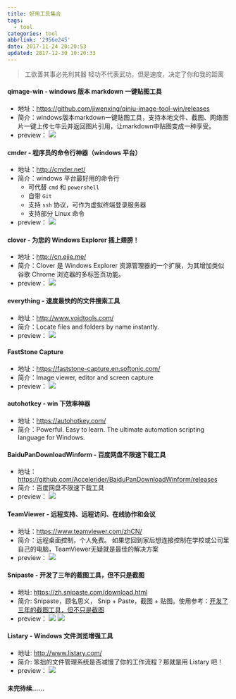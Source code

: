 ```yaml
---
title: 好用工具集合
tags:
  - tool
categories: tool
abbrlink: '2956e245'
date: 2017-11-24 20:20:53
updated: 2017-12-30 10:20:33
---
```


> 工欲善其事必先利其器
> 轻功不代表武功，但是速度，决定了你和我的距离
<!--more-->

#### qimage-win - windows 版本 markdown 一键贴图工具
  - 地址：https://github.com/jiwenxing/qiniu-image-tool-win/releases
  - 简介：windows版本markdown一键贴图工具，支持本地文件、截图、网络图片一键上传七牛云并返回图片引用，让markdown中贴图变成一种享受。
  - preview：
  ![](https://github.com/jiwenxing/qiniu-image-tool-win/blob/master/res/local.gif?raw=true)

#### cmder - 程序员的命令行神器（windows 平台）
  - 地址：http://cmder.net/
  - 简介：windows 平台最好用的命令行
    + 可代替 `cmd` 和 `powershell`
    + 自带 `Git`
    + 支持 `ssh` 协议，可作为虚拟终端登录服务器
    + 支持部分 Linux 命令
  - preview：
  ![](http://cmder.net/img/main.jpg)

#### clover - 为您的 Windows Explorer 插上翅膀！
  - 地址：http://cn.ejie.me/
  - 简介：Clover 是 Windows Explorer 资源管理器的一个扩展，为其增加类似谷歌 Chrome 浏览器的多标签页功能。
  - preview：
  ![](http://cn.ejie.me/images/clover.jpg)

#### everything - 速度最快的的文件搜索工具
  - 地址：http://www.voidtools.com/
  - 简介：Locate files and folders by name instantly.
  - preview：
  ![](http://www.voidtools.com/support/everything/Everything.Search.Window.png)

#### FastStone Capture
  - 地址：https://faststone-capture.en.softonic.com/
  - 简介：Image viewer, editor and screen capture
  - preview：
  ![](https://images.sftcdn.net/images/t_optimized,f_auto/p/2d6fec86-9a63-11e6-9800-00163ec9f5fa/3887784174/faststone-capture-screenshot.jpg)

#### autohotkey - win 下效率神器
  - 地址：https://autohotkey.com/
  - 简介：Powerful. Easy to learn. The ultimate automation scripting language for Windows.

#### BaiduPanDownloadWinform - 百度网盘不限速下载工具
  - 地址：https://github.com/Accelerider/BaiduPanDownloadWinform/releases
  - 简介：百度网盘不限速下载工具
  - preview：
  ![](http://www.xz7.com/up/2017-11/2017112309442752887.gif)

#### TeamViewer - 远程支持、远程访问、在线协作和会议
  - 地址：https://www.teamviewer.com/zhCN/
  - 简介：远程桌面控制，个人免费。 如果您回到家后想连接控制在学校或公司里自己的电脑，TeamViewer无疑就是最佳的解决方案
  - preview：
  ![](http://src.onlinedown.net/d/file/p/2016-09-26/900188817cb50d4f2633d3215a50da21.jpg)
  
#### Snipaste - 开发了三年的截图工具，但不只是截图
  - 地址: https://zh.snipaste.com/download.html
  - 简介: Snipaste，顾名思义， Snip + Paste，截图 + 贴图。使用参考：[开发了三年的截图工具，但不只是截图](https://www.v2ex.com/t/295433?p=1)
  - preview：
  ![](http://ww2.sinaimg.cn/large/840a8430jw1f68mbo23png20qv0higz2.jpg)
  ![](http://ww2.sinaimg.cn/large/840a8430jw1f68ocr946wg20qv0hiwsz.jpg)


#### Listary - Windows 文件浏览增强工具
  - 地址: http://www.listary.com/
  - 简介: 笨拙的文件管理系统是否减慢了你的工作流程？那就是用 Listary 吧！
  - preview：
  ![](http://img1.appinn.com/2011/11/1-20111107-162041.png)


#### 未完待续……
